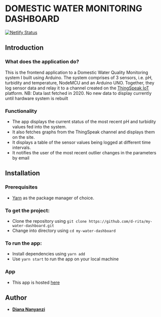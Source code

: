# DOMESTIC WATER MONITORING DASHBOARD

[![Netlify Status](https://api.netlify.com/api/v1/badges/e3414446-9c12-4ee8-a511-5a381ce32339/deploy-status)](https://app.netlify.com/sites/water-quality-dashboard/deploys)

## Introduction
### What does the application do?
This is the frontend application to a Domestic Water Quality Monitoring system I built using Arduino. The system comprises of 3 sensors, i.e. pH, turbidity and temperature, NodeMCU and an Arduino UNO. Together, they log sensor data and relay it to a channel created on the [ThingSpeak IoT](https://thingspeak.com/) platform. 
NB: Data last fetched in 2020. No new data to display currently until hardware system is rebuilt

### Functionality
- The app displays the current status of the most recent pH and turbidity values fed into the system.
- It also fetches graphs from the ThingSpeak channel and displays them on the site.
- It displays a table of the sensor values being logged at different time intervals.
- It notifies the user of the most recent outlier changes in the parameters by email

## Installation

### Prerequisites
- [Yarn](https://yarnpkg.com/) as the package manager of choice.

### To get the project:
- Clone the repository using `git clone https://github.com/d-rita/my-water-dashboard.git`
- Change into directory using `cd my-water-dashboard`

### To run the app:
- Install dependencies using `yarn add` 
- Use `yarn start` to run the app on your local machine

### App
- This app is hosted [here](https://water-quality-dashboard.netlify.app)

## Author
* [**Diana Nanyanzi**](https://github.com/d-rita)
